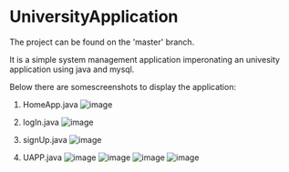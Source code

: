 # UniversityApplication

The project can be found on the 'master' branch.

It is a simple system management application imperonating an univesity application using java and mysql.

Below there are somescreenshots to display the application:

1. HomeApp.java
![image](https://github.com/MarinBulku/UniversityApplication/assets/104996044/1f5faf21-4552-470a-b23b-beb20e0cd5d1)

2. logIn.java
![image](https://github.com/MarinBulku/UniversityApplication/assets/104996044/105987f3-5e75-4d9f-ab7c-64fd0382c2c9)

3. signUp.java
![image](https://github.com/MarinBulku/UniversityApplication/assets/104996044/42ddcc32-977a-4cd0-9343-225b06c849c1)

4. UAPP.java
![image](https://github.com/MarinBulku/UniversityApplication/assets/104996044/d122524d-695c-4ed1-b59f-8c3375975173)
![image](https://github.com/MarinBulku/UniversityApplication/assets/104996044/bd881324-48cf-40a2-b0fe-5c11de29d6c2)
![image](https://github.com/MarinBulku/UniversityApplication/assets/104996044/dd1899f3-19c6-440e-8601-5dd8838bcaf1)
![image](https://github.com/MarinBulku/UniversityApplication/assets/104996044/ecff825c-c3ac-4761-9cbd-2fed2ae7b92c)

